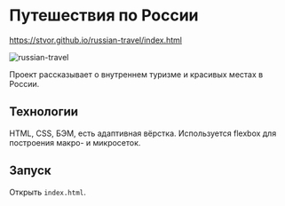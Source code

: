 # Путешествия по России
https://stvor.github.io/russian-travel/index.html

![russian-travel](./russian-travel.gif)

Проект рассказывает о внутреннем туризме и красивых местах в России.

## Технологии
HTML, CSS, БЭМ, есть адаптивная вёрстка. Используется flexbox для построения макро- и микросеток.

## Запуск
Открыть `index.html`.
